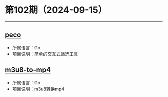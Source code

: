 # 第102期（2024-09-15）

---
## [peco](https://github.com/peco/peco)
- 所属语言：Go
- 项目说明：简单的交互式筛选工具

## [m3u8-to-mp4](https://github.com/Nagill/m3u8-to-mp4)
- 所属语言：Go
- 项目说明：m3u8转换mp4
